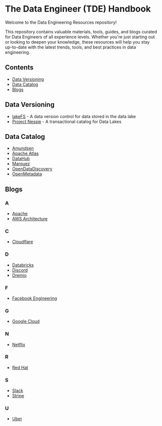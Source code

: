 # The Data Engineer (TDE) Handbook

Welcome to the Data Engineering Resources repository!

This repository contains valuable materials, tools, guides, and blogs curated for Data Engineers of all experience levels. Whether you're just starting out or looking to deepen your knowledge, these resources will help you stay up-to-date with the latest trends, tools, and best practices in data engineering.

## Contents

- [Data Versioning](#Data-Versioning)
- [Data Catalog](#Data-Catalog)
- [Blogs](#Blogs)

## Data Versioning

- [lakeFS](https://github.com/treeverse/lakeFS) - A data version control for data stored in the data lake
- [Project Nessie](https://github.com/projectnessie/nessie)  - A transactional catalog for Data Lakes

## Data Catalog

- [Amundsen](https://www.amundsen.io/)
- [Apache Atlas](https://atlas.apache.org/)
- [DataHub](https://datahubproject.io/)
- [Marquez](https://marquezproject.ai/)
- [OpenDataDiscovery](https://opendatadiscovery.org/)
- [OpenMetadata](https://open-metadata.org/)
  
## Blogs

### A
- [Apache](https://news.apache.org/)
- [AWS Architecture](https://aws.amazon.com/blogs/architecture/)

### C

- [Cloudflare](https://blog.cloudflare.com/)

### D

- [Databricks](https://www.databricks.com/blog/)
- [Discord](https://discord.com/category/engineering)
- [Dremio](https://www.dremio.com/blog/)

### F

- [Facebook Engineering](https://engineering.fb.com/)

### G

- [Google Cloud](https://cloud.google.com/blog/)

###  N

- [Netflix](https://netflixtechblog.com/)

###  R

- [Red Hat](https://www.redhat.com/en/blog)

### S

- [Slack](https://slack.engineering/)
- [Stripe](https://stripe.com/blog/engineering)

### U

- [Uber](https://www.uber.com/en-BH/blog/engineering/)

